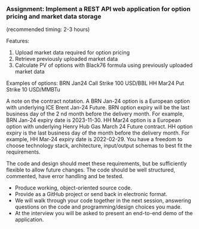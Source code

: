### Assignment: Implement a REST API web application for option pricing and market data storage
(recommended timing: 2-3 hours)

Features:
1. Upload market data required for option pricing
2. Retrieve previously uploaded market data
3. Calculate PV of options with Black76 formula using previously uploaded market data

Examples of options:
BRN Jan24 Call Strike 100 USD/BBL
HH Mar24 Put Strike 10 USD/MMBTu

A note on the contract notation. A BRN Jan-24 option is a European option with underlying ICE Brent
Jan-24 Future. BRN option expiry will be the last business day of the 2 nd month before the delivery month.
For example, BRN Jan-24 expiry date is 2023-11-30.
HH Mar24 option is a European option with underlying Henry Hub Gas March 24 Future contract. HH
option expiry is the last business day of the month before the delivery month. For example, HH Mar-24
expiry date is 2022-02-29.
You have a freedom to choose technology stack, architecture, input/output schemas to best fit the
requirements.

The code and design should meet these requirements, but be sufficiently flexible to allow future changes.
The code should be well structured, commented, have error handling and be tested.

* Produce working, object-oriented source code.
* Provide as a GitHub project or send back in electronic format.
* We will walk through your code together in the next session, answering questions on the code
and programming/design choices you made.
* At the interview you will be asked to present an end-to-end demo of the application.
